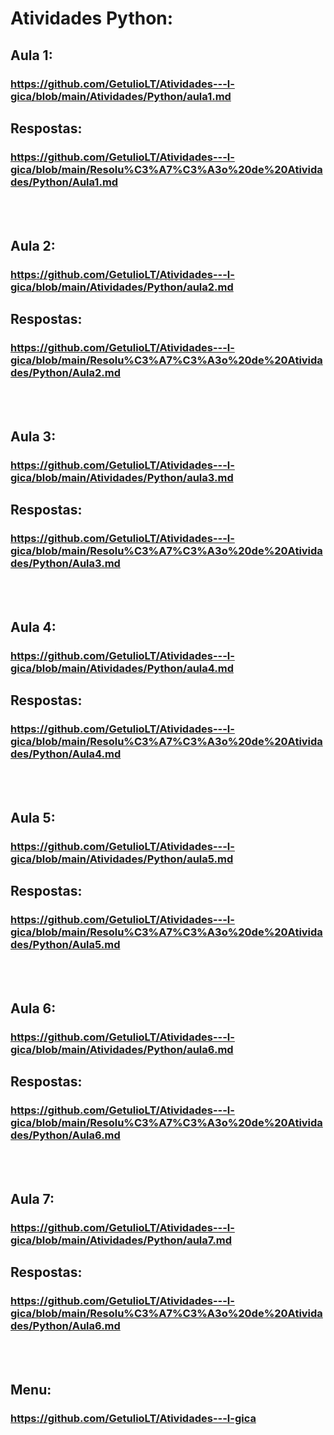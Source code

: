# Atividades Python:

## Aula 1:
### https://github.com/GetulioLT/Atividades---l-gica/blob/main/Atividades/Python/aula1.md

## Respostas: <br>
### https://github.com/GetulioLT/Atividades---l-gica/blob/main/Resolu%C3%A7%C3%A3o%20de%20Atividades/Python/Aula1.md
<br><br>
## Aula 2:
### https://github.com/GetulioLT/Atividades---l-gica/blob/main/Atividades/Python/aula2.md

## Respostas: <br>
### https://github.com/GetulioLT/Atividades---l-gica/blob/main/Resolu%C3%A7%C3%A3o%20de%20Atividades/Python/Aula2.md
<br><br>

## Aula 3:
### https://github.com/GetulioLT/Atividades---l-gica/blob/main/Atividades/Python/aula3.md

## Respostas: <br>
### https://github.com/GetulioLT/Atividades---l-gica/blob/main/Resolu%C3%A7%C3%A3o%20de%20Atividades/Python/Aula3.md
<br><br>

## Aula 4:
### https://github.com/GetulioLT/Atividades---l-gica/blob/main/Atividades/Python/aula4.md

## Respostas: <br>
### https://github.com/GetulioLT/Atividades---l-gica/blob/main/Resolu%C3%A7%C3%A3o%20de%20Atividades/Python/Aula4.md
<br><br>

## Aula 5:
### https://github.com/GetulioLT/Atividades---l-gica/blob/main/Atividades/Python/aula5.md

## Respostas: <br>
### https://github.com/GetulioLT/Atividades---l-gica/blob/main/Resolu%C3%A7%C3%A3o%20de%20Atividades/Python/Aula5.md
<br><br>

## Aula 6:
### https://github.com/GetulioLT/Atividades---l-gica/blob/main/Atividades/Python/aula6.md

## Respostas: <br>
### https://github.com/GetulioLT/Atividades---l-gica/blob/main/Resolu%C3%A7%C3%A3o%20de%20Atividades/Python/Aula6.md
<br><br>

## Aula 7:
### https://github.com/GetulioLT/Atividades---l-gica/blob/main/Atividades/Python/aula7.md

## Respostas: <br>
### https://github.com/GetulioLT/Atividades---l-gica/blob/main/Resolu%C3%A7%C3%A3o%20de%20Atividades/Python/Aula6.md
<br><br>

## Menu:
### https://github.com/GetulioLT/Atividades---l-gica